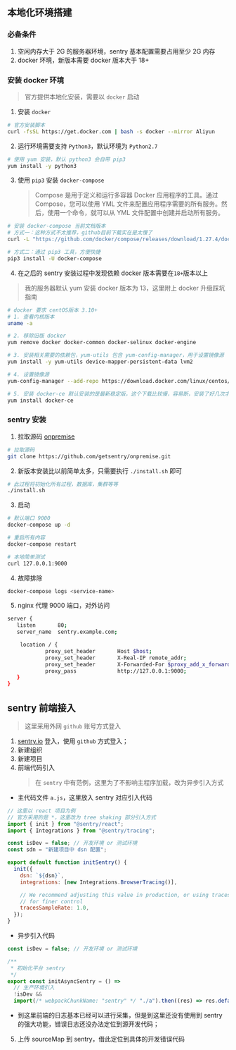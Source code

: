 ## 本地化环境搭建

### 必备条件

1. 空闲内存大于 2G 的服务器环境，sentry 基本配置需要占用至少 2G 内存
2. docker 环境，新版本需要 docker 版本大于 18+

### 安装 docker 环境

> 官方提供本地化安装，需要以 `docker` 启动

1. 安装 `docker`

```bash
# 官方安装脚本
curl -fsSL https://get.docker.com | bash -s docker --mirror Aliyun
```

2. 运行环境需要支持 `Python3`，默认环境为 `Python2.7`

```bash
# 使用 yum 安装，默认 python3 会自带 pip3
yum install -y python3
```

3. 使用 `pip3` 安装 `docker-compose`
   > Compose 是用于定义和运行多容器 Docker 应用程序的工具。通过 Compose，您可以使用 YML 文件来配置应用程序需要的所有服务。然后，使用一个命令，就可以从 YML 文件配置中创建并启动所有服务。

```bash
# 安装 docker-compose 当前文档版本
# 方式一：这种方式不太推荐，github目前下载实在是太慢了
curl -L "https://github.com/docker/compose/releases/download/1.27.4/docker-compose-$(uname -s)-$(uname -m)" -o /usr/local/bin/docker-compose

# 方式二：通过 pip3 工具，方便快捷
pip3 install -U docker-compose
```

4. 在之后的 sentry 安装过程中发现依赖 docker 版本需要在`18+`版本以上

> 我的服务器默认 yum 安装 docker 版本为 13，这里附上 docker 升级踩坑指南

```bash
# docker 要求 centOS版本 3.10+
# 1. 查看内核版本
uname -a

# 2. 移除旧版 docker
yum remove docker docker-common docker-selinux docker-engine

# 3. 安装相关需要的依赖包，yum-utils 包含 yum-config-manager，用于设置镜像源
yum install -y yum-utils device-mapper-persistent-data lvm2

# 4. 设置镜像源
yum-config-manager --add-repo https://download.docker.com/linux/centos/docker-ce.repo

# 5. 安装 docker-ce 默认安装的是最新稳定版，这个下载比较慢，容易断，安装了好几次才安装完成
yum install docker-ce
```

### sentry 安装

1. 拉取源码 [onpremise](https://github.com/getsentry/onpremise)

```bash
# 拉取源码
git clone https://github.com/getsentry/onpremise.git
```

2. 新版本安装比以前简单太多，只需要执行 `./install.sh` 即可

```bash
# 此过程将初始化所有过程，数据库，集群等等
./install.sh
```

3. 启动

```bash
# 默认端口 9000
docker-compose up -d

# 重启所有内容
docker-compose restart

# 本地简单测试
curl 127.0.0.1:9000
```

4. 故障排除

```bash
docker-compose logs <service-name>
```

5. nginx 代理 9000 端口，对外访问

```bash
server {
   listen       80;
   server_name  sentry.example.com;

	location / {
            proxy_set_header       Host $host;
            proxy_set_header       X-Real-IP remote_addr;
            proxy_set_header       X-Forwarded-For $proxy_add_x_forwarded_for;
            proxy_pass             http://127.0.0.1:9000;
   }
}
```

## sentry 前端接入

> 这里采用外网 `github` 账号方式登入

1. [sentry.io](https://sentry.io) 登入，使用 `github` 方式登入；
2. 新建组织
3. 新建项目
4. 前端代码引入
   > 在 `sentry` 中有范例，这里为了不影响主程序加载，改为异步引入方式

- 主代码文件 `a.js`，这里放入 sentry 对应引入代码

```javascript
// 这里以 react 项目为例
// 官方采用的是 *，这里改为 tree shaking 部分引入方式
import { init } from "@sentry/react";
import { Integrations } from "@sentry/tracing";

const isDev = false; // 开发环境 or 测试环境
const sdn = "新建项目中 dsn 配置";

export default function initSentry() {
  init({
    dsn: `${dsn}`,
    integrations: [new Integrations.BrowserTracing()],

    // We recommend adjusting this value in production, or using tracesSampler
    // for finer control
    tracesSampleRate: 1.0,
  });
}
```

- 异步引入代码

```javascript
const isDev = false; // 开发环境 or 测试环境

/**
 * 初始化平台 sentry
 */
export const initAsyncSentry = () =>
  // 生产环境引入
  !isDev &&
  import(/* webpackChunkName: "sentry" */ "./a").then((res) => res.default());
```

- 到这里前端的日志基本已经可以进行采集，但是到这里还没有使用到 sentry 的强大功能，错误日志还没办法定位到源开发代码；

5. 上传 sourceMap 到 sentry，借此定位到具体的开发错误代码
